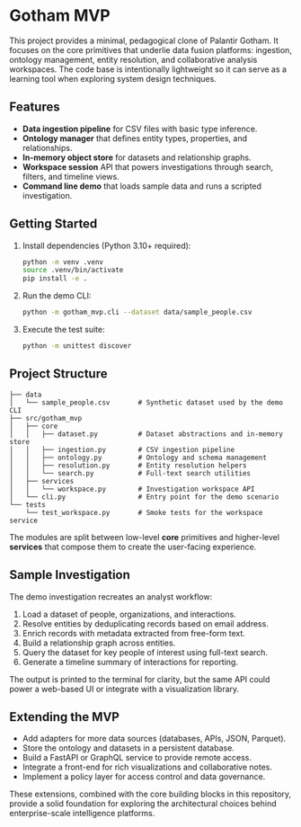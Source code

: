 # Gotham MVP

This project provides a minimal, pedagogical clone of Palantir Gotham. It focuses on the
core primitives that underlie data fusion platforms: ingestion, ontology management,
entity resolution, and collaborative analysis workspaces. The code base is intentionally
lightweight so it can serve as a learning tool when exploring system design techniques.

## Features

- **Data ingestion pipeline** for CSV files with basic type inference.
- **Ontology manager** that defines entity types, properties, and relationships.
- **In-memory object store** for datasets and relationship graphs.
- **Workspace session** API that powers investigations through search, filters, and
  timeline views.
- **Command line demo** that loads sample data and runs a scripted investigation.

## Getting Started

1. Install dependencies (Python 3.10+ required):

   ```bash
   python -m venv .venv
   source .venv/bin/activate
   pip install -e .
   ```

2. Run the demo CLI:

   ```bash
   python -m gotham_mvp.cli --dataset data/sample_people.csv
   ```

3. Execute the test suite:

   ```bash
   python -m unittest discover
   ```

## Project Structure

```
├── data
│   └── sample_people.csv       # Synthetic dataset used by the demo CLI
├── src/gotham_mvp
│   ├── core
│   │   ├── dataset.py          # Dataset abstractions and in-memory store
│   │   ├── ingestion.py        # CSV ingestion pipeline
│   │   ├── ontology.py         # Ontology and schema management
│   │   ├── resolution.py       # Entity resolution helpers
│   │   └── search.py           # Full-text search utilities
│   ├── services
│   │   └── workspace.py        # Investigation workspace API
│   └── cli.py                  # Entry point for the demo scenario
└── tests
    └── test_workspace.py       # Smoke tests for the workspace service
```

The modules are split between low-level **core** primitives and higher-level
**services** that compose them to create the user-facing experience.

## Sample Investigation

The demo investigation recreates an analyst workflow:

1. Load a dataset of people, organizations, and interactions.
2. Resolve entities by deduplicating records based on email address.
3. Enrich records with metadata extracted from free-form text.
4. Build a relationship graph across entities.
5. Query the dataset for key people of interest using full-text search.
6. Generate a timeline summary of interactions for reporting.

The output is printed to the terminal for clarity, but the same API could power a
web-based UI or integrate with a visualization library.

## Extending the MVP

- Add adapters for more data sources (databases, APIs, JSON, Parquet).
- Store the ontology and datasets in a persistent database.
- Build a FastAPI or GraphQL service to provide remote access.
- Integrate a front-end for rich visualizations and collaborative notes.
- Implement a policy layer for access control and data governance.

These extensions, combined with the core building blocks in this repository, provide a
solid foundation for exploring the architectural choices behind enterprise-scale
intelligence platforms.
